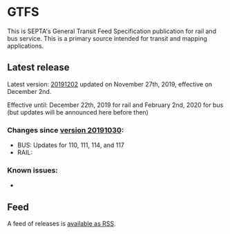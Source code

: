 # GTFS

This is SEPTA's General Transit Feed Specification publication for rail and bus service. This is a primary source intended for transit and mapping applications.

## Latest release

Latest version: [20191202](https://github.com/septadev/GTFS/releases/tag/v201912020) updated on November 27th, 2019, effective on December 2nd.

Effective until: December 22th, 2019 for rail and February 2nd, 2020 for bus (but updates will be announced here before then)

### Changes since [version 20191030](https://github.com/septadev/GTFS/releases/tag/v201910301): 
 
*  BUS: Updates for 110, 111, 114, and 117
*  RAIL:

### Known issues:

* 

## Feed

A feed of releases is [available as RSS](https://github.com/septadev/GTFS/releases.atom).

